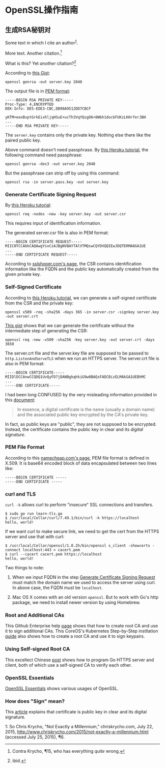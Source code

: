 # OpenSSL操作指南

## 生成RSA秘钥对

Some text in which I cite an author<sup>[1](#fn1)</sup>.

More text. Another citation.[^fn2]

What is this? Yet *another* citation?[^fn3]


According to [this Gist](https://gist.github.com/denji/12b3a568f092ab951456):

```
openssl genrsa -out server.key 2048
```

The output file is in [PEM format](#pem-file-format):

```
-----BEGIN RSA PRIVATE KEY-----
Proc-Type: 4,ENCRYPTED
DEK-Info: DES-EDE3-CBC,DB98A9512DD7CBCF

yKTM+eoxBvptGrkEixhljqHSuE+ucTh3VqYQsgO6+8Wbh1docbFUKzLKHrferJBH
...
-----END RSA PRIVATE KEY-----
```

The `server.key` contains only the private key. Nothing else there
like the paired public key.

Above command doesn't need passphrase.  By
[this Heroku tutorial](https://devcenter.heroku.com/articles/ssl-endpoint#acquire-ssl-certificate),
the following command need passphrase:

```
openssl genrsa -des3 -out server.key 2048
```

But the passphrase can strip off by using this command:

```
openssl rsa -in server.pass.key -out server.key
```

### Generate Certificate Signing Request

By [this Heroku tutorial](https://devcenter.heroku.com/articles/ssl-certificate-self):

```
openssl req -nodes -new -key server.key -out server.csr
```

This requires input of identification information.

The generated server.csr file is also in PEM format:

```
-----BEGIN CERTIFICATE REQUEST-----
MIIC0TCCAbkCAQAwgYsxCzAJBgNVBAYTAlVTMQswCQYDVQQIEwJDQTERMA8GA1UE
...
-----END CERTIFICATE REQUEST-----
```

According to
[sslshoper.com's page](https://www.sslshopper.com/what-is-a-csr-certificate-signing-request.html),
the CSR contains identification information like the FQDN and the
public key automatically created from the given private key.


### Self-Signed Certificate

According to
[this Heroku tutorial](https://devcenter.heroku.com/articles/ssl-certificate-self),
we can generate a self-signed certificate from the CSR and the private
key:

```
openssl x509 -req -sha256 -days 365 -in server.csr -signkey server.key -out server.crt
```

[This gist](https://gist.github.com/denji/12b3a568f092ab951456) shows
that we can generate the certificate without the intermediate step of
generating the CSR:

```
openssl req -new -x509 -sha256 -key server.key -out server.crt -days 3650
```

The server.crt file and the server.key file are supposed to be passed
to `http.ListenAndServeTLS` when we run an HTTPS server.  The
server.crt file is also in PEM format:

```
-----BEGIN CERTIFICATE-----
MIIDlDCCAnwCCQDQ1UvQyFD7jDANBgkqhkiG9w0BAQsFADCBizELMAkGA1UEBhMC
...
-----END CERTIFICATE-----
```

I had been long CONFUSED by the very misleading information provided in this 
[document](http://www.techradar.com/us/news/software/how-ssl-and-tls-works-1047412):

> In essence, a digital certificate is the name (usually a domain
> name) and the associated public key encrypted by the CA's private
> key.

In fact, as public keys are "public", they are not suppsoed to be
encrypted.  Instead, the certificate contains the public key in clear
and its *digital signature*.


### PEM File Format

According to this
[namecheap.com's page](https://www.namecheap.com/support/knowledgebase/article.aspx/9474/69/how-do-i-create-a-pem-file-from-the-certificates-i-received-from-you),
PEM file format is defined in X.509.  It is base64 encoded block of
data encapsulated between two lines like:

```
-----BEGIN CERTIFICATE ----- 
-----END CERTIFICATE -----
```

### curl and TLS

`curl -k` allows curl to perform "insecure" SSL connections and transfers.

```
$ sudo go run learn-tls.go
$ /usr/local/Cellar/curl/7.49.1/bin/curl -k https://localhost
hello, world!
```

If we want curl to make secure link, we need to get the cert from the
HTTPS server and use that with curl:

```
$ /usr/local/Cellar/openssl/1.0.2h/bin/openssl s_client -showcerts -connect localhost:443 > cacert.pem
$ curl --cacert cacert.pem https://localhost
hello, world!
```

Two things to note:

1. When we input FQDN in the step
   [Generate Certificate Signing Request](#generate-certificate-signing-request)
   must match the domain name we used to access the server using curl.
   In above case, the FQDN must be `localhost`.

1. Mac OS X comes with an old version `openssl`.  But to work with
   Go's http package, we need to install newer version by using
   Homebrew.


### Root and Additional CAs

This Github Enterprise help
[page](https://help.github.com/enterprise/11.10.340/admin/articles/using-self-signed-ssl-certificates/)
shows that how to create root CA and use it to sign additional CAs.
This CoreOS's Kubernetes Step-by-Step instllation
[guide](https://coreos.com/kubernetes/docs/latest/openssl.html) also
shows how to create a root CA and use it to sign keypairs.


### Using Self-signed Root CA

This excellect Chinese
[post](http://tonybai.com/2015/04/30/go-and-https/) shows how to
program Go HTTPS server and client, both of which use a self-signed CA
to verify each other.

### OpenSSL Essentials

[OpenSSL Essentials](https://www.digitalocean.com/community/tutorials/openssl-essentials-working-with-ssl-certificates-private-keys-and-csrs)
shows various usages of OpenSSL.


### How does "Sign" mean?

This
[article](http://commandlinefanatic.com/cgi-bin/showarticle.cgi?article=art012)
explains that certificate is public key in clear and its digital
signature.


<a name=fn1>1</a>: So Chris Krycho, "Not Exactly a Millennium," chriskrycho.com, July 22,
    2015, http://www.chriskrycho.com/2015/not-exactly-a-millennium.html
    (accessed July 25, 2015), ¶6.

[^fn2]: Contra Krycho, ¶15, who has everything *quite* wrong.

[^fn3]: ibid.
